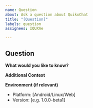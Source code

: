 ```yaml
---
name: Question
about: Ask a question about QuikxChat
title: "[Question]"
labels: question
assignees: IQUXAe

---
```


## Question

**What would you like to know?**
<!-- Describe your question here -->

**Additional Context**
<!-- Any additional information that might help -->

**Environment (if relevant)**
- Platform: [Android/Linux/Web]
- Version: [e.g. 1.0.0-beta1]
